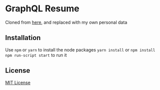 # GraphQL Resume
Cloned from [here](https://github.com/SaraVieira/graphql-portfolio), and replaced with my own personal data

## Installation

Use `npm` or `yarn` to install the node packages
`yarn install` or `npm install`
`npm run-script start` to run it

## License

[MIT License](LICENSE)
